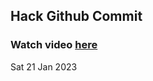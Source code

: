 
 ## Hack Github Commit 
 ### Watch video <a href="https://www.youtube.com">here</a> 
 Sat 21 Jan 2023 
